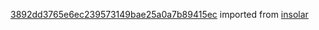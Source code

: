 [3892dd3765e6ec239573149bae25a0a7b89415ec](https://github.com/insolar/insolar/commit/3892dd3765e6ec239573149bae25a0a7b89415ec) imported from [insolar](https://github.com/insolar/insolar)
